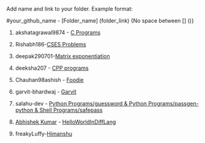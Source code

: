 Add name and link to your folder. Example format:

#your_github_name - [Folder_name] (folder_link) {No space between [] ()}

1. akshatagrawal9874 - [C Programs](https://github.com/akshatagrawal9874/hacktoberfest20/tree/master/C%20Programs)

2. Rishabh186-[CSES Problems](https://github.com/Rishabh186/hacktoberfest20/tree/master/CSES%20Problems)

3. deepak290701-[Matrix exponentiation](https://github.com/Deepak290701/hacktoberfest20/tree/master/Deepak%20Sharma)

4. deeksha207 - [CPP programs](https://github.com/deeksha207/hacktoberfest20/tree/master/CPP%20programs)

5. Chauhan98ashish - [Foodie](https://github.com/goel28priyanshu/hacktoberfest20/blob/master/Foodie.zip)

6. garvit-bhardwaj - [Garvit](https://github.com/garvit-bhardwaj/hacktoberfest20/tree/master/Garvit)

7. salahu-dev - [Python Programs/guessword & Python Programs/passgen-python & Shell Programs/safepass ](https://github.com/salahu-dev)

8. [Abhishek Kumar](https://github.com/abhik99/) - [HelloWorldInDiffLang](https://github.com/abhik99/hacktoberfest20/tree/master/HelloWorldInDiffLang)

9. freakyLuffy-[Himanshu](https://github.com/freakyLuffy/hacktoberfest20/tree/master/Himanshu)

